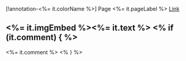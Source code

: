 [!annotation-<%= it.colorName %>]  Page <%= it.pageLabel %> [Link](<%= it.backlink %>)

<%= it.imgEmbed %><%= it.text %>
<% if (it.comment) { %>
---
<%= it.comment %>
<% } %>